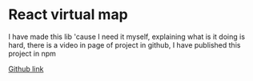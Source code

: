 # React virtual map

I have made this lib 'cause I need it myself, explaining what is it doing is hard, there is a video in page of project in github, I have published this project in npm

[Github link](https://github.com/meshya/react-virtual-map)